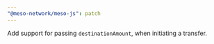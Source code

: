 ```yaml
---
"@meso-network/meso-js": patch
---
```


Add support for passing `destinationAmount`, when initiating a transfer.

